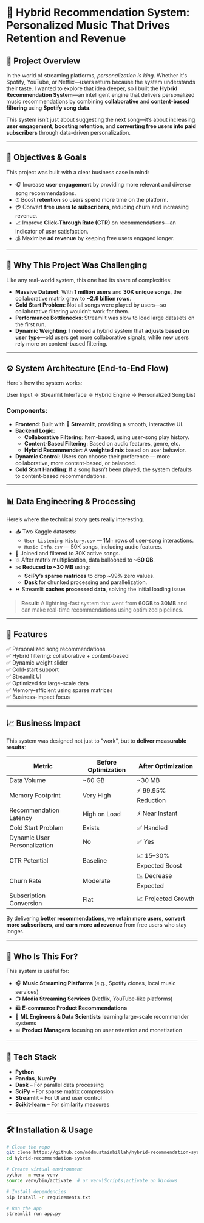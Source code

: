 # 🎵 Hybrid Recommendation System: Personalized Music That Drives Retention and Revenue

## 🚀 Project Overview

In the world of streaming platforms, *personalization is king*. Whether it's Spotify, YouTube, or Netflix—users return because the system understands their taste. I wanted to explore that idea deeper, so I built the **Hybrid Recommendation System**—an intelligent engine that delivers personalized music recommendations by combining **collaborative** and **content-based filtering** using **Spotify song data**.

This system isn’t just about suggesting the next song—it’s about increasing **user engagement**, **boosting retention**, and **converting free users into paid subscribers** through data-driven personalization.

---

## 🎯 Objectives & Goals

This project was built with a clear business case in mind:

- 🎧 Increase **user engagement** by providing more relevant and diverse song recommendations.
- ⏱ Boost **retention** so users spend more time on the platform.
- 💳 Convert **free users to subscribers**, reducing churn and increasing revenue.
- 📈 Improve **Click-Through Rate (CTR)** on recommendations—an indicator of user satisfaction.
- 💰 Maximize **ad revenue** by keeping free users engaged longer.

---

## 🧩 Why This Project Was Challenging

Like any real-world system, this one had its share of complexities:

- **Massive Dataset**: With **1 million users** and **30K unique songs**, the collaborative matrix grew to **~2.9 billion rows**.
- **Cold Start Problem**: Not all songs were played by users—so collaborative filtering wouldn’t work for them.
- **Performance Bottlenecks**: Streamlit was slow to load large datasets on the first run.
- **Dynamic Weighting**: I needed a hybrid system that **adjusts based on user type**—old users get more collaborative signals, while new users rely more on content-based filtering.

---

## ⚙️ System Architecture (End-to-End Flow)

Here's how the system works:

User Input → Streamlit Interface → Hybrid Engine → Personalized Song List


### Components:

- **Frontend**: Built with 🧼 **Streamlit**, providing a smooth, interactive UI.
- **Backend Logic**:
  - **Collaborative Filtering**: Item-based, using user-song play history.
  - **Content-Based Filtering**: Based on audio features, genre, etc.
  - **Hybrid Recommender**: A **weighted mix** based on user behavior.
- **Dynamic Control**: Users can choose their preference — more collaborative, more content-based, or balanced.
- **Cold Start Handling**: If a song hasn’t been played, the system defaults to content-based recommendations.

---

## 📊 Data Engineering & Processing

Here’s where the technical story gets really interesting.

- 📥 Two Kaggle datasets:
  - `User Listening History.csv` — 1M+ rows of user-song interactions.
  - `Music Info.csv` — 50K songs, including audio features.
- 🔗 Joined and filtered to 30K active songs.
- 💥 After matrix multiplication, data ballooned to **~60 GB**.
- ✂️ **Reduced to ~30 MB** using:
  - **SciPy’s sparse matrices** to drop ~99% zero values.
  - **Dask** for chunked processing and parallelization.
- ⏩ Streamlit **caches processed data**, solving the initial loading issue.

> **Result**: A lightning-fast system that went from **60GB to 30MB** and can make real-time recommendations using optimized pipelines.

---

## 🎁 Features

✅ Personalized song recommendations  
✅ Hybrid filtering: collaborative + content-based  
✅ Dynamic weight slider  
✅ Cold-start support  
✅ Streamlit UI  
✅ Optimized for large-scale data  
✅ Memory-efficient using sparse matrices  
✅ Business-impact focus

---

## 📈 Business Impact

This system was designed not just to "work", but to **deliver measurable results**:

| Metric                         | Before Optimization | After Optimization |
|-------------------------------|---------------------|--------------------|
| Data Volume                   | ~60 GB              | ~30 MB             |
| Memory Footprint              | Very High           | ⚡ 99.95% Reduction |
| Recommendation Latency       | High on Load        | ⚡ Near Instant     |
| Cold Start Problem            | Exists              | ✅ Handled          |
| Dynamic User Personalization | No                  | ✅ Yes              |
| CTR Potential                 | Baseline            | 📈 15–30% Expected Boost |
| Churn Rate                    | Moderate            | 📉 Decrease Expected |
| Subscription Conversion      | Flat                | 📈 Projected Growth |

By delivering **better recommendations**, we **retain more users**, **convert more subscribers**, and **earn more ad revenue** from free users who stay longer.

---

## 👥 Who Is This For?

This system is useful for:

- 🎧 **Music Streaming Platforms** (e.g., Spotify clones, local music services)
- 📺 **Media Streaming Services** (Netflix, YouTube-like platforms)
- 🛍 **E-commerce Product Recommendations**
- 🧠 **ML Engineers & Data Scientists** learning large-scale recommender systems
- 📊 **Product Managers** focusing on user retention and monetization

---

## 🧰 Tech Stack

- **Python**
- **Pandas**, **NumPy**
- **Dask** – For parallel data processing
- **SciPy** – For sparse matrix compression
- **Streamlit** – For UI and user control
- **Scikit-learn** – For similarity measures

---

## 🛠 Installation & Usage

```bash
# Clone the repo
git clone https://github.com/mddmustainbillah/hybrid-recommendation-system.git
cd hybrid-recommendation-system

# Create virtual environment
python -m venv venv
source venv/bin/activate  # or venv\Scripts\activate on Windows

# Install dependencies
pip install -r requirements.txt

# Run the app
streamlit run app.py
```